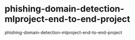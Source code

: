 # phishing-domain-detection-mlproject-end-to-end-project
phishing-domain-detection-mlproject-end-to-end-project
